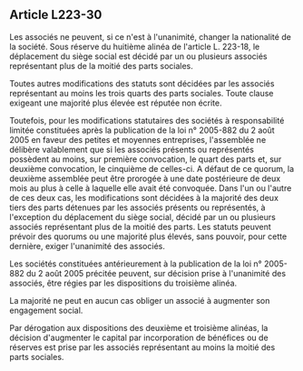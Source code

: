 Article L223-30
----
Les associés ne peuvent, si ce n'est à l'unanimité, changer la nationalité de la
société. Sous réserve du huitième alinéa de l'article L. 223-18, le déplacement
du siège social est décidé par un ou plusieurs associés représentant plus de la
moitié des parts sociales.

Toutes autres modifications des statuts sont décidées par les associés
représentant au moins les trois quarts des parts sociales. Toute clause exigeant
une majorité plus élevée est réputée non écrite.

Toutefois, pour les modifications statutaires des sociétés à responsabilité
limitée constituées après la publication de la loi n° 2005-882 du 2 août 2005 en
faveur des petites et moyennes entreprises, l'assemblée ne délibère valablement
que si les associés présents ou représentés possèdent au moins, sur première
convocation, le quart des parts et, sur deuxième convocation, le cinquième de
celles-ci. A défaut de ce quorum, la deuxième assemblée peut être prorogée à une
date postérieure de deux mois au plus à celle à laquelle elle avait été
convoquée. Dans l'un ou l'autre de ces deux cas, les modifications sont décidées
à la majorité des deux tiers des parts détenues par les associés présents ou
représentés, à l'exception du déplacement du siège social, décidé par un ou
plusieurs associés représentant plus de la moitié des parts. Les statuts peuvent
prévoir des quorums ou une majorité plus élevés, sans pouvoir, pour cette
dernière, exiger l'unanimité des associés.

Les sociétés constituées antérieurement à la publication de la loi n° 2005-882
du 2 août 2005 précitée peuvent, sur décision prise à l'unanimité des associés,
être régies par les dispositions du troisième alinéa.

La majorité ne peut en aucun cas obliger un associé à augmenter son engagement
social.

Par dérogation aux dispositions des deuxième et troisième alinéas, la décision
d'augmenter le capital par incorporation de bénéfices ou de réserves est prise
par les associés représentant au moins la moitié des parts sociales.
